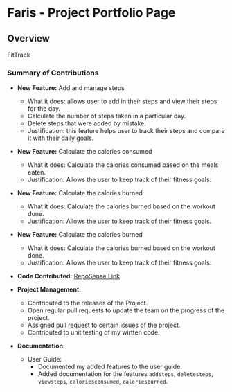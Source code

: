 # Faris - Project Portfolio Page

## Overview
FitTrack

### Summary of Contributions

* **New Feature:** Add and manage steps
    - What it does: allows user to add in their steps and view their steps for the day.
    - Calculate the number of steps taken in a particular day.
    - Delete steps that were added by mistake.
    - Justification: this feature helps user to track their steps and compare it with their daily goals.

* **New Feature:** Calculate the calories consumed
    - What it does: Calculate the calories consumed based on the meals eaten.
    - Justification: Allows the user to keep track of their fitness goals.

* **New Feature:** Calculate the calories burned
    - What it does: Calculate the calories burned based on the workout done.
    - Justification: Allows the user to keep track of their fitness goals.

* **New Feature:** Calculate the calories burned
    - What it does: Calculate the calories burned based on the workout done.
    - Justification: Allows the user to keep track of their fitness goals.


* **Code Contributed:** [RepoSense Link](https://nus-cs2113-ay2324s1.github.io/tp-dashboard/?search=&sort=groupTitle&sortWithin=title&timeframe=commit&mergegroup=&groupSelect=groupByRepos&breakdown=true&checkedFileTypes=docs~functional-code~test-code&since=2023-09-22&tabOpen=true&tabType=authorship&tabAuthor=farissirraj&tabRepo=AY2324S1-CS2113-W12-4%2Ftp%5Bmaster%5D&authorshipIsMergeGroup=false&authorshipFileTypes=docs~functional-code~test-code&authorshipIsBinaryFileTypeChecked=false&authorshipIsIgnoredFilesChecked=false)


* **Project Management:**
    - Contributed to the releases of the Project.
    - Open regular pull requests to update the team on the progress of the project.
    - Assigned pull request to certain issues of the project.
    - Contributed to unit testing of my wirtten code.


* **Documentation:**
    - User Guide:
        - Documented my added features to the user guide.
        - Added documentation for the features `addsteps`, `deletesteps`, `viewsteps`, `caloriesconsumed`, `caloriesburned`.
